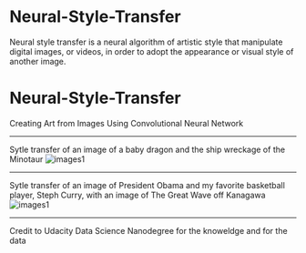 # Neural-Style-Transfer
Neural style transfer is a neural algorithm of artistic style that manipulate digital images, or videos, in order to adopt the appearance or visual style of another image. 


# Neural-Style-Transfer
Creating Art from Images Using Convolutional Neural Network

***
Sytle transfer of an image of a baby dragon and the ship wreckage of the Minotaur
![images1](result1.jpg)

***
Sytle transfer of an image of President Obama and my favorite basketball player, Steph Curry, with an image of The Great Wave off Kanagawa
![images1](result2.jpg)

***
Credit to Udacity Data Science Nanodegree for the knoweldge and for the data
